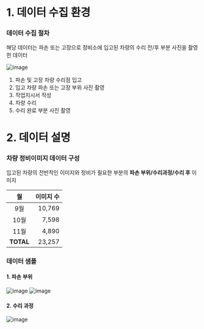 # 1. 데이터 수집 환경
### 데이터 수집 절차
해당 데이터는 파손 또는 고장으로 정비소에 입고된 차량의 수리 전/후 부분 사진을 촬영한 데이터

![image](https://github.com/user-attachments/assets/61e005fa-bb50-43de-a67c-23a403aceef3)

1. 파손 및 고장 차량 수리점 입고
2. 입고 차량 파손 또는 고장 부위 사진 촬영
3. 작업지시서 작성
4. 차량 수리
4. 수리 완료 부분 사진 촬영

# 2. 데이터 설명
### 차량 정비이미지 데이터 구성

입고된 차량의 전반적인 이미지와 정비가 필요한 부분의 **파손 부위/수리과정/수리 후** 이미지

| 월 | 이미지 수 |
|:-----:|------------:|
|  9월|       10,769|
| 10월|        7,598|
| 11월|        4,890|
|**TOTAL**|23,257|

### 데이터 샘플
#### 1. 파손 부위

![image](https://github.com/user-attachments/assets/bb358697-32b2-4426-99e7-b880b77b6120)
![image](https://github.com/user-attachments/assets/bf1fc4dc-dfc1-4679-af33-f48f3f162a1d)

#### 2. 수리 과정

![image](https://github.com/user-attachments/assets/1580219c-d6ba-4914-ace0-ffc502bd2664)

